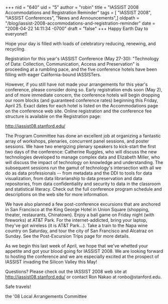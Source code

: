 +++
nid = "640"
uid = "5"
author = "robin"
title = "IASSIST 2008 Accommodations and Registration Reminder"
tags = [ "IASSIST 2008", "IASSIST Conferences", "News and Announcements",]
oldpath = "/blog/iassist-2008-accommodations-and-registration-reminder"
date = "2008-04-22 14:11:34 -0700"
draft = "false"
+++
Happy Earth Day to everyone!!

Hope your day is filled with loads of celebratory reducing, renewing,
and recycling.

Registration for this year\'s IASSIST Conference (May 27-30):
\"Technology of Data: Collection, Communication, Access and
Preservation\" is proceeding at a rumbling pace, and the five conference
hotels have been filling with eager California-bound IASSISTers.

However, if you still have not made your arrangements for this year\'s
conference, please consider doing so. Early registration ends soon (May
2), and of more immediate concern, the conference hotels will begin
dropping our room blocks (and guaranteed conference rates) beginning
this Friday, April 25. Exact dates for each hotel is listed on the
Accommodations page on the conference web site. Online registration and
the conference fee structure is available on the Registration page:

<http://iassist08.stanford.edu/>

The Program Committee has done an excellent job at organizing a
fantastic array of workshops, plenaries, concurrent panel sessions, and
poster sessions. We have two energizing plenary speakers to kick-start
the first two days of the conference: Catherine Ruggles, who will
discuss the new technologies developed to manage complex data and
Elizabeth Miller, who will discuss the impact of technology on knowledge
and understanding. The subsequent sessions run the gamut of
technology\'s intersection with all we do as data professionals \-- from
metadata and the DDI to tools for data visualization, from data
librarianship to data preservation and data repositories, from data
confidentiality and security to data in the classroom and statistical
literacy. Check out the full conference program schedule and
descriptions on the web site for more information.

We have also planned a few post-conference excursions that are anchored
in San Francisco at the King George Hotel in Union Square (shopping,
theater, restaurants, Chinatown). Enjoy a ball game on Friday night
(with fireworks) at AT&T Park. For the internet-addicted, bring your
laptop, they\'ve got wireless (it is AT&T Park\...). Take a train to the
Napa wine country on Saturday, and tour the city of San Francisco and
Alcatraz on Sunday. See the Post-Excursion Trips page for more details.

As we begin this last week of April, we hope that we\'ve whetted your
appetite and got your blood going for IASSIST 2008. We are looking
forward to hosting the conference and we are especially excited at the
prospect of IASSIST invading the Silicon Valley this May!

Questions? Please check out the IASSIST 2008 web site at
<http://iassist08.stanford.edu/> or contact Ron Nakao at
ronbo\@stanford.edu.

Safe travels!

the \'08 Local Arrangements Committee
